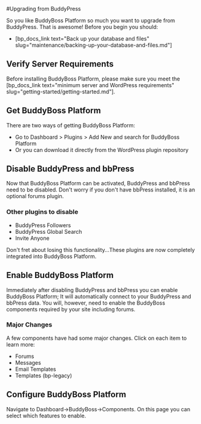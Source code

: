 #Upgrading from BuddyPress

So you like BuddyBoss Platform so much you want to upgrade from BuddyPress. That is awesome! Before you begin you should:  

*   [bp_docs_link text="Back up your database and files" slug="maintenance/backing-up-your-database-and-files.md"]

Verify Server Requirements<a name="verify-server-requirements"></a>
--------------------------

Before installing BuddyBoss Platform, please make sure you meet the [bp_docs_link text="minimum server and WordPress requirements" slug="getting-started/getting-started.md"].

Get BuddyBoss Platform<a name="get-buddyboss-platform"></a>
----------------------

There are two ways of getting BuddyBoss Platform:

*   Go to Dashboard > Plugins > Add New and search for BuddyBoss Platform
*   Or you can download it directly from the WordPress plugin repository

Disable BuddyPress and bbPress<a name="disable-buddypress-and-bbpress"></a>
------------------------------

Now that BuddyBoss Platform can be activated, BuddyPress and bbPress need to be disabled. Don't worry if you don't have bbPress installed, it is an optional forums plugin.

### Other plugins to disable<a name="other-plugins-to-disable"></a>

*   BuddyPress Followers
*   BuddyPress Global Search
*   Invite Anyone

Don't fret about losing this functionality...These plugins are now completely integrated into BuddyBoss Platform.

Enable BuddyBoss Platform<a name="enable-buddyboss-platform"></a>
-------------------------

Immediately after disabling BuddyPress and bbPress you can enable BuddyBoss Platform; It will automatically connect to your BuddyPress and bbPress data. You will, however, need to enable the BuddyBoss components required by your site including forums.

### Major Changes<a name="major-changes"></a>

A few components have had some major changes. Click on each item to learn more:

*   Forums
*   Messages
*   Email Templates
*   Templates (bp-legacy)

Configure BuddyBoss Platform<a name="configure-buddyboss-platform"></a>
----------------------------

Navigate to Dashboard->BuddyBoss->Components. On this page you can select which features to enable.